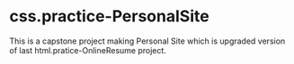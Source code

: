# css.practice-PersonalSite
This is a capstone project making Personal Site which is upgraded version of last html.pratice-OnlineResume project.
